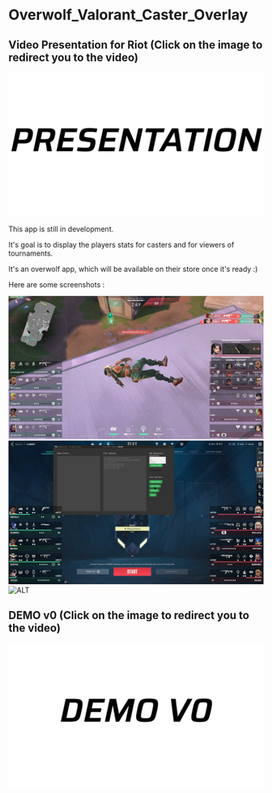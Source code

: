 # Overwolf_Valorant_Caster_Overlay

## Video Presentation for Riot (Click on the image to redirect you to the video)
[![texte alternatif de l'image](./presentation.png)](https://www.youtube.com/embed/QR4Ze-PyZuQ "Valorant Caster App")



This app is still in development.

It's goal is to display the players stats for casters and for viewers of tournaments.

It's an overwolf app, which will be available on their store once it's ready :)

Here are some screenshots :

![ALT](./in_game_test.png)
![ALT](./menu_with_settings.png)
![ALT](./in_game_preround.png)

## DEMO v0 (Click on the image to redirect you to the video)
[![texte alternatif de l'image](./demo_v0.png)](https://www.youtube.com/embed/JzjN-6ivALo "Valorant Caster App")